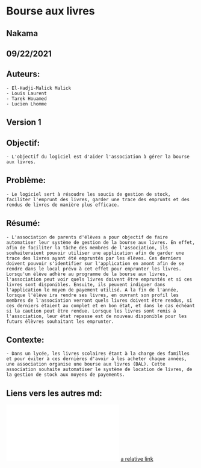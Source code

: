 # Bourse aux livres

## Nakama

## 09/22/2021

## Auteurs:
    - El-Hadji-Malick Malick
    - Louis Laurent
    - Tarek Houamed
    - Lucien Lhomme

## Version 1

## Objectif:
    - L'objectif du logiciel est d'aider l'association à gérer la bourse aux livres.

## Problème:
    - Le logiciel sert à résoudre les soucis de gestion de stock, faciliter l'emprunt des livres, garder une trace des emprunts et des rendus de livres de manière plus efficace. 

## Résumé:
    - L'association de parents d'élèves a pour objectif de faire automatiser leur système de gestion de la bourse aux livres. En effet, afin de faciliter la tâche des membres de l'association, ils souhaiteraient pouvoir utiliser une application afin de garder une trace des livres ayant été empruntés par les élèves. Ces derniers doivent pouvoir s'identifier sur l'application en amont afin de se rendre dans le local prévu à cet effet pour emprunter les livres. Lorsqu'un élève adhère au programme de la bourse aux livres, l'association peut voir quels livres doivent être empruntés et si ces livres sont disponibles. Ensuite, ils peuvent indiquer dans l'application le moyen de payement utilisé. A la fin de l'année, lorsque l'élève ira rendre ses livres, en ouvrant son profil les membres de l'association verront quels livres doivent être rendus, si ces derniers étaient au complet et en bon état, et dans le cas échéant si la caution peut être rendue. Lorsque les livres sont remis à l'association, leur état repasse est de nouveau disponible pour les futurs élèvres souhaitant les emprunter. 

## Contexte:
    - Dans un lycée, les livres scolaires étant à la charge des familles et pour éviter à ces dernières d'avoir à les acheter chaque années, une association organise une bourse aux livres (BAL). Cette association souhaite automatiser le système de location de livres, de la gestion de stock aux moyens de payements. 

## Liens vers les autres md:
![Lien vers les scénarios concrets](scénarios_concrets/Readme.md "Scénarios concrets")
[a relative link](scénarios_concrets/Readme.md)
